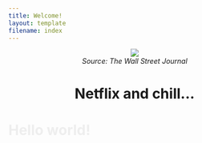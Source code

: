 ```yaml
---
title: Welcome!
layout: template
filename: index
--- 
```

<p align="center">
  <img src="https://raw.githubusercontent.com/imcrisanto/mms-142/main/streaming-scrolling.gif" />
   <br>
  <em> Source: The Wall Street Journal </em>
</p>

<h1 align="center">
Netflix and chill...  
</h1>

 <h1 style="color: #eee;">Hello world!</h1>





